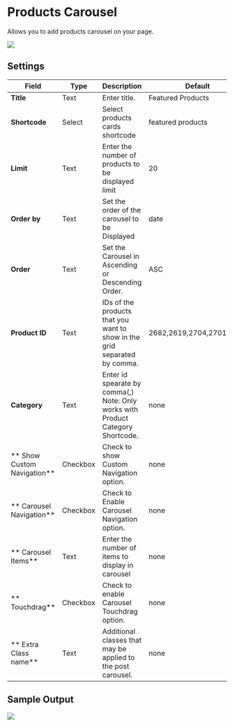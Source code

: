 # Products Carousel

Allows you to add products carousel on your page.

![](http://transvelo.github.io/docs/enter/images/kc-products-carousel-setting.png)

## Settings

| Field | Type | Description | Default
| -- | -- | -- | -- |
| **Title** | Text |  Enter title. | Featured Products
| **Shortcode** | Select | Select products cards shortcode | featured products
| **Limit** | Text | Enter the number of products to be displayed limit | 20
| **Order by** | Text |  Set the order of the carousel to be Displayed | date
| **Order** | Text | Set the Carousel in Ascending or Descending Order. | ASC
| **Product ID** | Text | IDs of the products that you want to show in the grid separated by comma.| 2682,2619,2704,2701,2702
| **Category** | Text | Enter id spearate by comma(,) Note: Only works with Product Category Shortcode. | none
| ** Show Custom Navigation** | Checkbox | Check to show Custom Navigation option. | none
| ** Carousel Navigation** | Checkbox | Check to Enable Carousel Navigation option. | none
| ** Carousel Items** | Text | Enter the number of items to display in carousel | none
| ** Touchdrag** | Checkbox | Check to enable Carousel Touchdrag option. | none
| ** Extra Class name** | Text | Additional classes that may be applied to the post carousel. | none


## Sample Output

![](http://transvelo.github.io/docs/enter/images/kc-products-carousel-output.png)
